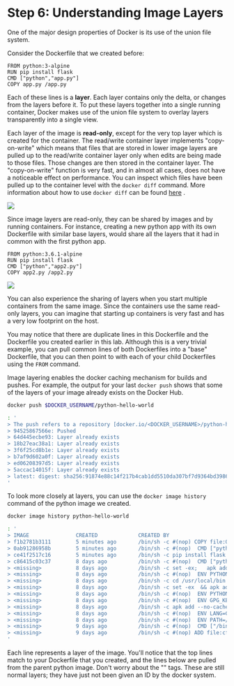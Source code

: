 # Step 6: Understanding Image Layers

One of the major design properties of Docker is its use of the union file system.

Consider the Dockerfile that we created before:

```text
FROM python:3-alpine
RUN pip install flask
CMD ["python","app.py"]
COPY app.py /app.py
```

Each of these lines is a **layer**. Each layer contains only the delta, or changes from the layers before it. To put these layers together into a single running container, Docker makes use of the union file system to overlay layers transparently into a single view.

Each layer of the image is **read-only**, except for the very top layer which is created for the container. The read/write container layer implements "copy-on-write" which means that files that are stored in lower image layers are pulled up to the read/write container layer only when edits are being made to those files. Those changes are then stored in the container layer. The "copy-on-write" function is very fast, and in almost all cases, does not have a noticeable effect on performance. You can inspect which files have been pulled up to the container level with the `docker diff` command. More information about how to use `docker diff` can be found [here](https://docs.docker.com/engine/reference/commandline/diff/) .

![](https://github.com/yigitpolat/docker101/blob/master/images/lab2_understanding_image_layers_1.png)

Since image layers are read-only, they can be shared by images and by running containers. For instance, creating a new python app with its own Dockerfile with similar base layers, would share all the layers that it had in common with the first python app.

```text
FROM python:3.6.1-alpine
RUN pip install flask
CMD ["python","app2.py"]
COPY app2.py /app2.py
```

![](https://github.com/yigitpolat/docker101/blob/master/images/lab2_understanding_image_layers_2.png)

You can also experience the sharing of layers when you start multiple containers from the same image. Since the containers use the same read-only layers, you can imagine that starting up containers is very fast and has a very low footprint on the host.

You may notice that there are duplicate lines in this Dockerfile and the Dockerfile you created earlier in this lab. Although this is a very trivial example, you can pull common lines of both Dockerfiles into a "base" Dockerfile, that you can then point to with each of your child Dockerfiles using the `FROM` command.

Image layering enables the docker caching mechanism for builds and pushes. For example, the output for your last `docker push` shows that some of the layers of your image already exists on the Docker Hub.

```bash
docker push $DOCKER_USERNAME/python-hello-world
```

```bash
: '
> The push refers to a repository [docker.io/<DOCKER_USERNAME>/python-hello-world]
> 94525867566e: Pushed 
> 64d445ecbe93: Layer already exists 
> 18b27eac38a1: Layer already exists 
> 3f6f25cd8b1e: Layer already exists 
> b7af9d602a0f: Layer already exists 
> ed06208397d5: Layer already exists 
> 5accac14015f: Layer already exists 
> latest: digest: sha256:91874e88c14f217b4cab1dd5510da307bf7d9364bd39860c9cc8688573ab1a3a size: 1786
'
```

To look more closely at layers, you can use the `docker image history` command of the python image we created.

```bash
docker image history python-hello-world
```

```bash
: '
> IMAGE               CREATED             CREATED BY                                      SIZE                COMMENT
> f1b2781b3111        5 minutes ago       /bin/sh -c #(nop) COPY file:0114358808a1bb...   159B                
> 0ab91286958b        5 minutes ago       /bin/sh -c #(nop)  CMD ["python" "app.py"]      0B                  
> ce41f2517c16        5 minutes ago       /bin/sh -c pip install flask                    10.6MB              
> c86415c03c37        8 days ago          /bin/sh -c #(nop)  CMD ["python3"]              0B                  
> <missing>           8 days ago          /bin/sh -c set -ex;   apk add --no-cache -...   5.73MB              
> <missing>           8 days ago          /bin/sh -c #(nop)  ENV PYTHON_PIP_VERSION=...   0B                  
> <missing>           8 days ago          /bin/sh -c cd /usr/local/bin  && ln -s idl...   32B                 
> <missing>           8 days ago          /bin/sh -c set -ex  && apk add --no-cache ...   77.5MB              
> <missing>           8 days ago          /bin/sh -c #(nop)  ENV PYTHON_VERSION=3.6.1     0B                  
> <missing>           8 days ago          /bin/sh -c #(nop)  ENV GPG_KEY=0D96DF4D411...   0B                  
> <missing>           8 days ago          /bin/sh -c apk add --no-cache ca-certificates   618kB               
> <missing>           8 days ago          /bin/sh -c #(nop)  ENV LANG=C.UTF-8             0B                  
> <missing>           8 days ago          /bin/sh -c #(nop)  ENV PATH=/usr/local/bin...   0B                  
> <missing>           9 days ago          /bin/sh -c #(nop)  CMD ["/bin/sh"]              0B                  
> <missing>           9 days ago          /bin/sh -c #(nop) ADD file:cf1b74f7af8abcf...   4.81MB
'
```

Each line represents a layer of the image. You'll notice that the top lines match to your Dockerfile that you created, and the lines below are pulled from the parent python image. Don't worry about the "\" tags. These are still normal layers; they have just not been given an ID by the docker system.

